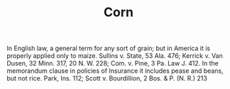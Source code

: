 ---
title: Corn
letter: C
permalink: "/definitions/bld-corn.html"
body: In English law, a general term for any sort of grain; but in America it is properly
  applied only to maize. Sullins v. State, 53 Ala. 476; Kerrick v. Van Dusen, 32 Minn.
  317, 20 N. W. 228; Com. v. Pine, 3 Pa. Law J. 412. In the memorandum clause in policies
  of Insurance it includes pease and beans, but not rice. Park, Ins. 112; Scott v.
  Bourdillion, 2 Bos. & P. (N. R.) 213
published_at: '2018-07-07'
source: Black's Law Dictionary 2nd Ed (1910)
layout: post
---